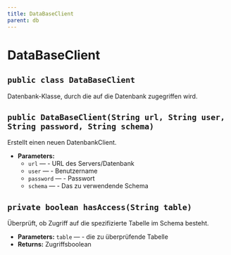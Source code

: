 ```yaml
---
title: DataBaseClient
parent: db
---
```


# DataBaseClient


## `public class DataBaseClient`

Datenbank-Klasse, durch die auf die Datenbank zugegriffen wird.

## `public DataBaseClient(String url, String user, String password, String schema)`

Erstellt einen neuen DatenbankClient.

 * **Parameters:**
   * `url` — - URL des Servers/Datenbank
   * `user` — - Benutzername
   * `password` — - Passwort
   * `schema` — - Das zu verwendende Schema

## `private boolean hasAccess(String table)`

Überprüft, ob Zugriff auf die spezifizierte Tabelle im Schema besteht.

 * **Parameters:** `table` — - die zu überprüfende Tabelle
 * **Returns:** Zugriffsboolean

